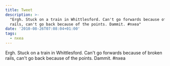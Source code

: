```yaml
---
title: Tweet
description: >-
  "Ergh. Stuck on a train in Whittlesford. Can't go forwards because of broken
  rails, can't go back because of the points. Dammit. #nxea"
date: '2010-08-26T07:08:04+01:00'
tags:
  - nxea
---
```

Ergh. Stuck on a train in Whittlesford. Can't go forwards because of broken rails, can't go back because of the points. Dammit. #nxea
